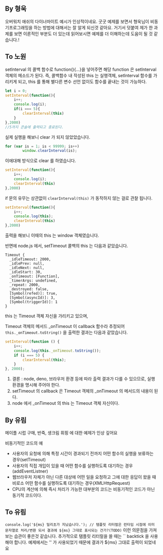 ## By 형욱
오버워치 애쉬의 다이너마이트 예시가 인상적이네요. 굿굿
예제를 보면서 형욱님이 비동기프로그래밍을 하는 방법에 대해서는 잘 알게 되신것 같아요.
거기서 덧붙여 제가 한 과제를 보면 이론적인 부분도 더 있는데 읽어보시면 예제를 더 이해하는데 도움이 될 것 같습니다.!

## To 노원
setInterval 의 콜백 함수로 function(){...}을 넣어주면 해당 function 은 setInterval 객체의 메소드가 된다.
즉, 콜백함수 내 작성된 this 는 실행객체, setInterval 함수를 가리키게 되고, this 를 통해 별다른 변수 선언 없이도
함수를 끝내는 것이 가능하다.

```javascript
let i = 0;
setInterval(function(){
    i++;
    console.log(i);
    if(i === 5){
        clearInterval(this)
    }
},2000)
//5까지 콘솔에 출력되고 종료된다.
```
실제 실행을 해보니 clear 가 되지 않았았습니다. 
```javascript
for (var is = 1; is < 99999; is++)
        window.clearInterval(is);
```
이에대해 방식으로 clear 를 하였습니다.

```javascript
setInterval(function(){
    i++;
    console.log(i);
    clearInterval(this)
},2000)
```
if 문의 유무는 상관없이 `clearInterval(this)` 가 동작하지 않는 걸로 관찰 됩니다.
```javascript
setInterval(function(){
    i++;
    console.log(this); 
    clearInterval(this)
},2000)
```
출력을 해보니 이때의 this 는 window 객체였습니다. 

반면에 node.js 에서, setTimeout 콜백의 this 는 다음과 같았습니다. 
```text
Timeout {
  _idleTimeout: 2000,
  _idlePrev: null,
  _idleNext: null,
  _idleStart: 30,
  _onTimeout: [Function],
  _timerArgs: undefined,
  _repeat: 2000,
  _destroyed: false,
  [Symbol(refed)]: true,
  [Symbol(asyncId)]: 3,
  [Symbol(triggerId)]: 1
}
```
this 는 Timeout 객체 자신을 가리키고 있으며,

Timeout 객체의 메서드 _onTimeout 이 callback 함수라 추정되어  
`this._onTimeout.toString()` 을 출력한 결과는 다음과 같았습니다.
```javascript
setInterval(function () {
    i++;
    console.log(this._onTimeout.toString());
    if (i === 5) {
        clearInterval(this);
    }
}, 2000);
```

1. 결론 : node, deno, 브라우저 환경 등에 따라 출력 결과가 다를 수 있으므로, 실행 환경을 명시해 주어야 한다.
1. setTimeout 의 callback 은 Timeout 객체의 _onTimeout 의 메서드의 내용이 된다.
1. node 에서 _onTimeout 의 this 는 Timeout 객체 자신이다.

## By 유림
메이플 시럽 구매, 반죽, 생크림 휘핑 에 대한 예제가 인상 깊어요

비동기적인 코드의 예
- 사용자의 요청에 의해 특정 시간이 경과되기 전까지 어떤 함수의 실행을 보류하는 경우(setTimeout)
- 사용자의 직접 개입이 있을 때 어떤 함수를 실행하도록 대기하는 경우(addEventListner)
- 웹브라우저 자체가 아닌 다른 대상에 어떤 일을 요청하고 그에 대한 응답이 왔을 때 비로소 어떤 함수를 실행하도록 대기하는 경우(XMLHttpRequest)
- CPU의 계산에 의해 즉시 처리가 가능한 대부분의 코드는 비동기적인 코드가 아닌 동기적 코드이다.

## To 유림
`console.log('${ms} 밀리초가 지났습니다.'); // 템플릿 리터럴은 런타임 시점에 이미 문자열로 처리/변환 되서 결과에 ${ms} 그대로 표시되는 건가?(TODO)`
이런 의문점을 가져보는 습관이 좋은것 같습니다.
추가적으로 탬플릿 리터럴을 쓸 때는 `` backtick 을 사용해야 합니다. 예제에서는 '' 가 사용되었기 때문에 결과가 ${ms} 그대로 출력이 되었네요

